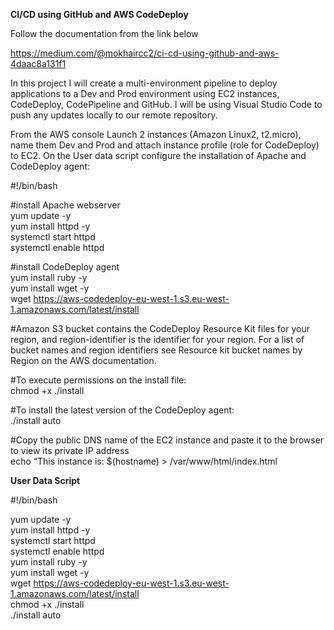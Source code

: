 **CI/CD using GitHub and AWS CodeDeploy**


Follow the documentation from the link below</b>

https://medium.com/@mokhaircc2/ci-cd-using-github-and-aws-4daac8a131f1


In this project I will create a multi-environment pipeline to deploy applications to a Dev and Prod environment using EC2 instances, CodeDeploy, CodePipeline and GitHub. I will be using Visual Studio Code to push any updates locally to our remote repository.

From the AWS console Launch 2 instances (Amazon Linux2, t2.micro), name them Dev and Prod and attach instance profile (role for CodeDeploy) to EC2. On the User data script configure the installation of Apache and CodeDeploy agent:

#!/bin/bash<br />

#install Apache webserver<br />
yum update -y<br />
yum install httpd -y<br />
systemctl start httpd<br />
systemctl enable httpd<br />

#install CodeDeploy agent<br />
yum install ruby -y<br />
yum install wget -y<br />
wget https://aws-codedeploy-eu-west-1.s3.eu-west-1.amazonaws.com/latest/install<br />

#Amazon S3 bucket contains the CodeDeploy Resource Kit files for your region, and region-identifier is the identifier for your region. For a list of bucket names and region identifiers see Resource kit bucket names by Region on the AWS documentation.<br />

#To execute permissions on the install file:<br />
chmod +x ./install<br />

#To install the latest version of the CodeDeploy agent:<br /> 
./install auto<br />

#Copy the public DNS name of the EC2 instance and paste it to the browser to view its private IP address<br />
echo “This instance is: $(hostname) > /var/www/html/index.html<br />


<b>User Data Script</b>

#!/bin/bash<br />

yum update -y<br />
yum install httpd -y<br />
systemctl start httpd<br />
systemctl enable httpd<br />
yum install ruby -y<br />
yum install wget -y<br />
wget  https://aws-codedeploy-eu-west-1.s3.eu-west-1.amazonaws.com/latest/install<br />
chmod +x ./install<br />
./install auto<br />
